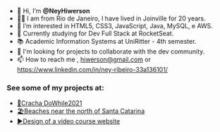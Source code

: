 - 👋 Hi, I’m **@NeyHiwerson**
- 🚶‍♂️ I am from Rio de Janeiro, I have lived in Joinville for 20 years.
- 👀 I’m interested in HTML5, CSS3, JavaScript, Java, MySQL, e AWS. 
- 🌱 Currently studying for Dev Full Stack at RocketSeat.
- 📚 Academic Information Systems at UniRitter - 4th semester.
- 💞️ I'm looking for projects to collaborate with the dev community.
- 📫 How to reach me , hiwerson@gmail.com or https://www.linkedin.com/in/ney-ribeiro-33a136101/

### See some of my projects at:
* [🚀Cracha DoWhile2021](https://neyhiwerson.github.io/NLW/)
* [🏖️Beaches near the north of Santa Catarina](https://neyhiwerson.github.io/Projeto-praias-do-norte-de-Santa-Catarina/)
* [▶️Design of a video course website](https://neyhiwerson.github.io/Projeto-site/)

<!---
NeyHiwerson/NeyHiwerson is a ✨ special ✨ repository because its `README.md` (this file) appears on your GitHub profile.
You can click the Preview link to take a look at your changes.
--->
